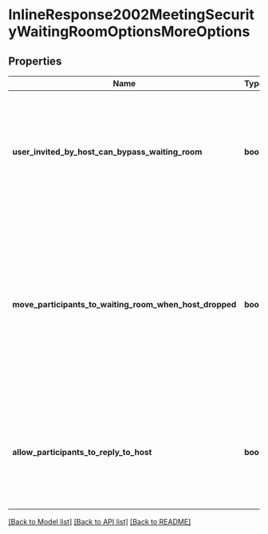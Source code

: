 # InlineResponse2002MeetingSecurityWaitingRoomOptionsMoreOptions

## Properties
Name | Type | Description | Notes
------------ | ------------- | ------------- | -------------
**user_invited_by_host_can_bypass_waiting_room** | **bool** | Users invited during the meeting by the host or co-hosts will bypass the waiting room.   This feature is only available with version 5.4.0 or later. | [optional] 
**move_participants_to_waiting_room_when_host_dropped** | **bool** | Move participants to the waiting room if the host dropped unexpectedly. By enabling this option, the waiting room setting will be enabled and locked, and participants will not be allowed to join before the host. | [optional] 
**allow_participants_to_reply_to_host** | **bool** | Allow participants in the waiting room to reply to host and co-hosts.   This feature is only available with version 5.8.0 or later. | [optional] 

[[Back to Model list]](../README.md#documentation-for-models) [[Back to API list]](../README.md#documentation-for-api-endpoints) [[Back to README]](../README.md)

